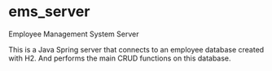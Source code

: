 # ems_server
Employee Management System Server

This is a Java Spring server that connects to an employee database created with H2. And performs the main CRUD functions on this database.
